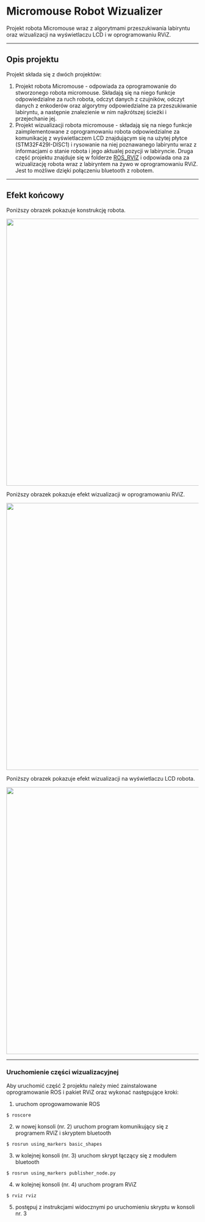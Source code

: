 # Micromouse Robot Wizualizer
 Projekt robota Micromouse wraz z algorytmami przeszukiwania labiryntu oraz wizualizacji na wyświetlaczu LCD i w oprogramowaniu RViZ.

---

## Opis projektu
Projekt składa się z dwóch projektów:
1. Projekt robota Micromouse - odpowiada za oprogramowanie do stworzonego robota micromouse. Składają się na niego funkcje odpowiedzialne za ruch robota, odczyt danych z czujników, odczyt danych z enkoderów oraz algorytmy odpowiedzialne za przeszukiwanie labiryntu, a następnie znalezienie w nim najkrótszej ścieżki i przejechanie jej.
2. Projekt wizualizacji robota micromouse - składają się na niego funkcje zaimplementowane z oprogramowaniu robota odpowiedzialne za komunikację z wyświetlaczem LCD znajdującym się na użytej płytce (STM32F429I-DISC1) i rysowanie na niej poznawanego labiryntu wraz z informacjami o stanie robota i jego aktualej pozycji w labiryncie. Druga część projektu znajduje się w folderze [ROS_RVIZ](/ROS_RVIZ) i odpowiada ona za wizualizację robota wraz z labiryntem na żywo w oprogramowaniu RViZ. Jest to możliwe dzięki połączeniu bluetooth z robotem.

---

## Efekt końcowy
Poniższy obrazek pokazuje konstrukcję robota.

<img src="https://puu.sh/GcFjx/4a77b9a5cf.jpg" width="700">

Poniższy obrazek pokazuje efekt wizualizacji w oprogramowaniu RViZ.

<img src="https://puu.sh/FTIWe/014d7742f2.png" width="700">

Poniższy obrazek pokazuje efekt wizualizacji na wyświetlaczu LCD robota.

<img src="https://puu.sh/GcF8r/dff1027895.jpg" width="700">

---

### Uruchomienie części wizualizacyjnej
Aby uruchomić część 2 projektu należy mieć zainstalowane oprogramowanie ROS i pakiet RViZ oraz wykonać następujące kroki:
1. uruchom oprogowamowanie ROS
```shell
$ roscore
```
2. w nowej konsoli (nr. 2) uruchom program komunikujący się z programem RViZ i skryptem bluetooth
```shell
$ rosrun using_markers basic_shapes
```
3. w kolejnej konsoli (nr. 3) uruchom skrypt łączący się z modułem bluetooth
```shell
$ rosrun using_markers publisher_node.py
```
4. w kolejnej konsoli (nr. 4) uruchom program RViZ
```shell
$ rviz rviz
```
5. postępuj z instrukcjami widocznymi po uruchomieniu skryptu w konsoli nr. 3


